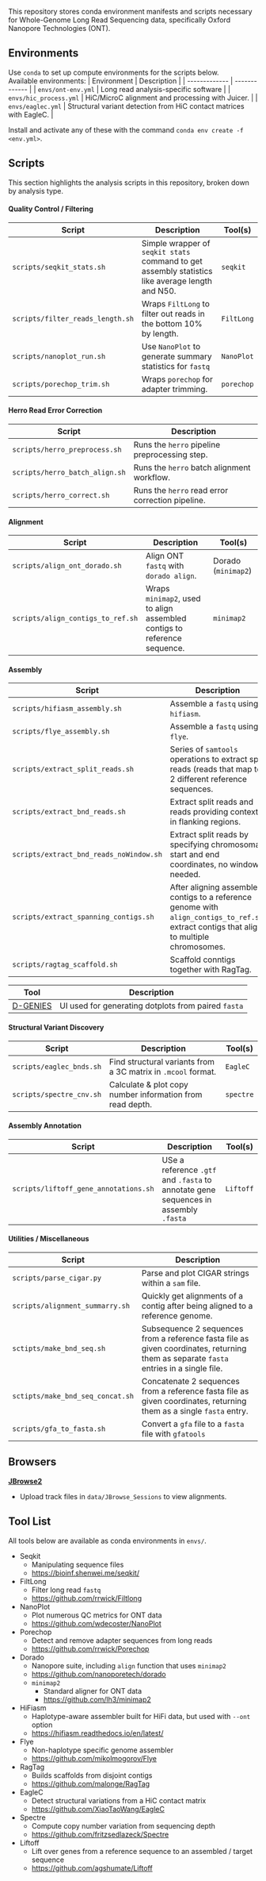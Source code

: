 This repository stores conda environment manifests and scripts necessary for Whole-Genome Long Read Sequencing data, specifically Oxford Nanopore Technologies (ONT).

## Environments
Use `conda` to set up compute environments for the scripts below. \
Available environments:
| Environment  | Description |
| ------------- | ------------- |
| `envs/ont-env.yml` | Long read analysis-specific software |
| `envs/hic_process.yml` | HiC/MicroC alignment and processing with Juicer. |
| `envs/eaglec.yml` | Structural variant detection from HiC contact matrices with EagleC. |

Install and activate any of these with the command `conda env create -f <env.yml>`.

## Scripts
This section highlights the analysis scripts in this repository, broken down by analysis type.
#### Quality Control / Filtering
| Script  | Description | Tool(s) 
| ------------- | ------------- | ------- |
| `scripts/seqkit_stats.sh`  | Simple wrapper of `seqkit stats` command to get assembly statistics like average length and N50.  | `seqkit` |
| `scripts/filter_reads_length.sh`  | Wraps `FiltLong` to filter out reads in the bottom 10% by length.  | `FiltLong` |
| `scripts/nanoplot_run.sh` | Use `NanoPlot` to generate summary statistics for `fastq` | `NanoPlot` |
| `scripts/porechop_trim.sh` | Wraps `porechop` for adapter trimming. | `porechop` |
#### Herro Read Error Correction
| Script  | Description |
| ------------- | ------------- |
| `scripts/herro_preprocess.sh` | Runs the `herro` pipeline preprocessing step. | 
| `scripts/herro_batch_align.sh` | Runs the `herro` batch alignment workflow. |
| `scripts/herro_correct.sh` | Runs the `herro` read error correction pipeline. |
#### Alignment
| Script  | Description | Tool(s)
| ------------- | ------------- | ---------- |
| `scripts/align_ont_dorado.sh`  | Align ONT `fastq` with `dorado align`. | Dorado (`minimap2`) |
| `scripts/align_contigs_to_ref.sh`  | Wraps `minimap2`, used to align assembled contigs to reference sequence.  | `minimap2` |
#### Assembly
| Script  | Description | Tool(s) 
| ------------- | ------------- | ------- |
| `scripts/hifiasm_assembly.sh`  | Assemble a `fastq` using `hifiasm`. | `HiFiasm` |
| `scripts/flye_assembly.sh` | Assemble a `fastq` using `flye`. | `Flye` | 
| `scripts/extract_split_reads.sh`  | Series of `samtools` operations to extract split reads (reads that map to 2 different reference sequences.  | `samtools` |
| `scripts/extract_bnd_reads.sh` | Extract split reads and reads providing context in flanking regions. |
| `scripts/extract_bnd_reads_noWindow.sh` | Extract split reads by specifying chromosomal start and end coordinates, no window needed. | `samtools` |
| `scripts/extract_spanning_contigs.sh` | After aligning assembled contigs to a reference genome with `align_contigs_to_ref.sh`, extract contigs that align to multiple chromosomes. | `samtools` |
| `scripts/ragtag_scaffold.sh` | Scaffold conntigs together with RagTag. | `RagTag` |

| Tool  | Description |
| ------------- | ------------- |
| [D-GENIES](https://dgenies.toulouse.inra.fr/run) | UI used for generating dotplots from paired `fasta` |
#### Structural Variant Discovery
| Script  | Description | Tool(s) 
| ------------- | ------------- | -------- |
| `scripts/eaglec_bnds.sh` | Find structural variants from a 3C matrix in `.mcool` format. | `EagleC` |
| `scripts/spectre_cnv.sh` | Calculate & plot copy number information from read depth. | `spectre` |
#### Assembly Annotation
| Script  | Description | Tool(s)
| ------------- | ------------- | -------- |
| `scripts/liftoff_gene_annotations.sh` | USe a reference `.gtf` and `.fasta` to annotate gene sequences in assembly `.fasta` | `Liftoff` |
#### Utilities / Miscellaneous
| Script  | Description |
| ------------- | ------------- |
| `scripts/parse_cigar.py` | Parse and plot CIGAR strings within a `sam` file. |
| `scripts/alignment_summarry.sh` | Quickly get alignments of a contig after being aligned to a reference genome. |
| `sctipts/make_bnd_seq.sh`  |  Subsequence 2 sequences from a reference fasta file as given coordinates, returning them as separate `fasta` entries in a single file. |
| `sctipts/make_bnd_seq_concat.sh`  |  Concatenate 2 sequences from a reference fasta file as given coordinates, returning them as a single `fasta` entry. |
| `scripts/gfa_to_fasta.sh` | Convert a `gfa` file to a `fasta` file with `gfatools` |
## Browsers
**[JBrowse2](https://jbrowse.org/jb2/)**
* Upload track files in `data/JBrowse_Sessions`  to view alignments.

## Tool List
All tools below are available as conda environments in `envs/`.
* Seqkit
  * Manipulating sequence files   
  * https://bioinf.shenwei.me/seqkit/
* FiltLong
  * Filter long read `fastq` 
  * https://github.com/rrwick/Filtlong
* NanoPlot
  * Plot numerous QC metrics for ONT data 
  * https://github.com/wdecoster/NanoPlot
* Porechop
  * Detect and remove adapter sequences from long reads 
  * https://github.com/rrwick/Porechop
* Dorado
  * Nanopore suite, including `align` function that uses `minimap2`
  * https://github.com/nanoporetech/dorado
  * `minimap2`
    * Standard aligner for ONT data 
    * https://github.com/lh3/minimap2
* HiFiasm
  * Haplotype-aware assembler built for HiFi data, but used with `--ont` option 
  * https://hifiasm.readthedocs.io/en/latest/
* Flye
  * Non-haplotype specific genome assembler  
  * https://github.com/mikolmogorov/Flye
* RagTag
  * Builds scaffolds from disjoint contigs 
  * https://github.com/malonge/RagTag
* EagleC
  * Detect structural variations from a HiC contact matrix 
  * https://github.com/XiaoTaoWang/EagleC
* Spectre
  * Compute copy number variation from sequencing depth
  * https://github.com/fritzsedlazeck/Spectre       
* Liftoff
  * Lift over genes from a reference sequence to an assembled / target sequence
  * https://github.com/agshumate/Liftoff 
